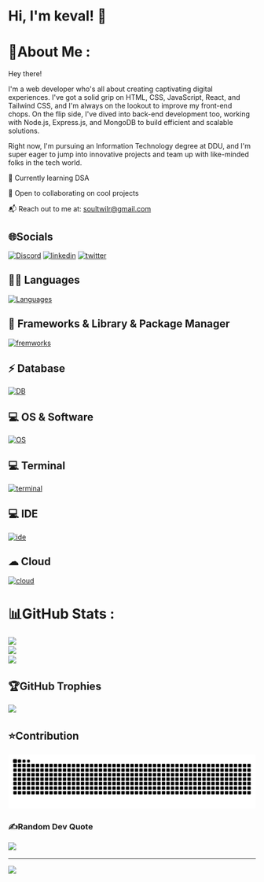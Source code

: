 
# Hi, I'm keval! 👋


# 💫About Me :
Hey there!

I'm a web developer who's all about creating captivating digital experiences. I've got a solid grip on HTML, CSS, JavaScript, React, and Tailwind CSS, and I'm always on the lookout to improve my front-end chops. On the flip side, I've dived into back-end development too, working with Node.js, Express.js, and MongoDB to build efficient and scalable solutions.

Right now, I'm pursuing an Information Technology degree at DDU, and I'm super eager to jump into innovative projects and team up with like-minded folks in the tech world.

🌱 Currently learning DSA

🤝 Open to collaborating on cool projects

📬 Reach out to me at: soultwilr@gmail.com

## 🌐Socials
[![Discord](https://skillicons.dev/icons?i=discord)](https://discord.gg/soultwilr)
[![linkedin](https://skillicons.dev/icons?i=linkedin)](https://www.linkedin.com/in/keval-chauhan-3571a62b1/)
[![twitter](https://skillicons.dev/icons?i=twitter)](https://twitter.com/@soultwilr) 

## 👩‍💻 Languages
[![Languages](https://skillicons.dev/icons?i=c,cpp,java,py,html,css,tailwind,js,ts)](https://skillicons.dev)
## 🚀 Frameworks & Library & Package Manager
[![fremworks](https://skillicons.dev/icons?i=react,vite,npm,deno,nodejs,express,mongodb,redux)](https://skillicons.dev)
## ⚡ Database
[![DB](https://skillicons.dev/icons?i=mongodb,appwrite,firebase)](https://skillicons.dev)
## 💻 OS & Software 
[![OS](https://skillicons.dev/icons?i=ubuntu,mint,linux,windows,git,github,postman)](https://skillicons.dev)
## 💻 Terminal
[![terminal](https://skillicons.dev/icons?i=powershell,bash)](https://skillicons.dev)
## 💻 IDE
[![ide](https://skillicons.dev/icons?i=vscode,replit)](https://skillicons.dev)
## ☁ Cloud
[![cloud](https://skillicons.dev/icons?i=gcp)](https://skillicons.dev)

# 📊GitHub Stats :
![](https://github-readme-stats.vercel.app/api?username=soul059&theme=tokyonight&hide_border=true&include_all_commits=true&count_private=true)<br/>
![](https://github-readme-streak-stats.herokuapp.com/?user=soul059&theme=tokyonight&hide_border=true)<br/>
![](https://github-readme-stats.vercel.app/api/top-langs/?username=soul059&theme=tokyonight&hide_border=true&include_all_commits=true&count_private=true&layout=compact)

## 🏆GitHub Trophies
![](https://github-trophies.vercel.app/?username=soul059&theme=darkhub&no-frame=true&no-bg=false&margin-w=4)

## ⭐Contribution
<picture>
  <source media="(prefers-color-scheme: dark)" srcset="https://raw.githubusercontent.com/soul059/soul059/output/github-contribution-grid-snake-dark.svg">
  <source media="(prefers-color-scheme: light)" srcset="https://raw.githubusercontent.com/soul059/soul059/output/github-contribution-grid-snake-dark.svg">
  <img alt="github contribution grid snake animation" src="https://raw.githubusercontent.com/soul059/soul059/output/github-contribution-grid-snake-dark.svg">
</picture>

### ✍️Random Dev Quote
![](https://quotes-github-readme.vercel.app/api?type=horizontal&theme=tokyonight)


---
[![](https://visitcount.itsvg.in/api?id=soul059&icon=1&color=0)](https://visitcount.itsvg.in)



<!---
soul059/soul059 is a ✨ special ✨ repository because its `README.md` (this file) appears on your GitHub profile.
You can click the Preview link to take a look at your changes.
--->
